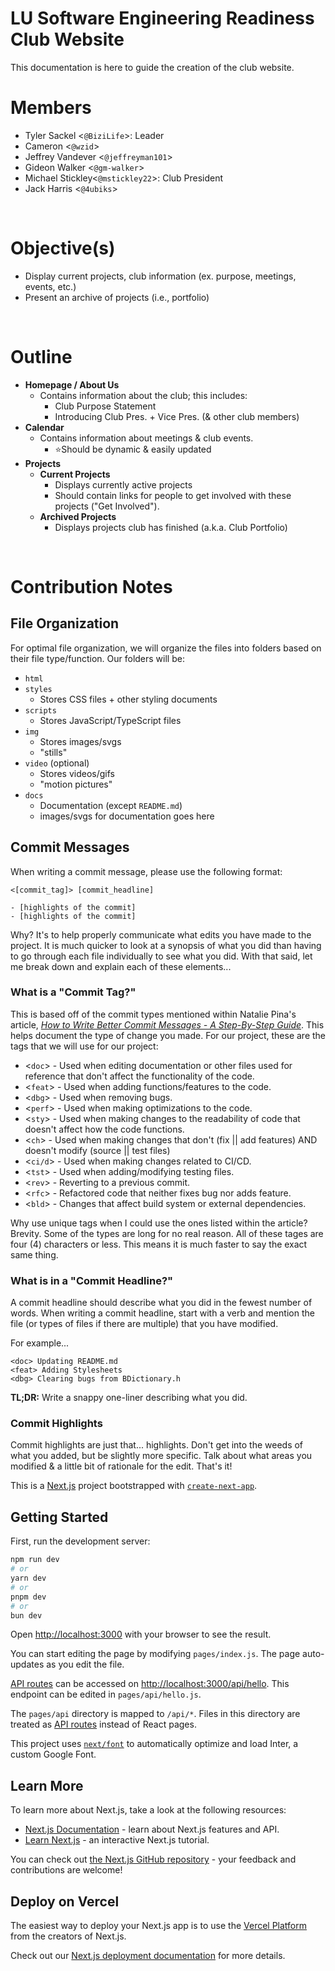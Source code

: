 # **LU Software Engineering Readiness Club Website**

This documentation is here to guide the creation of the club website.
<br>

# **Members**

- Tyler Sackel <`@BiziLife`>: Leader
- Cameron <`@wzid`>
- Jeffrey Vandever <`@jeffreyman101`>
- Gideon Walker <`@gm-walker`>
- Michael Stickley<`@mstickley22`>: Club President
- Jack Harris <`@4ubiks`>

<br>

# **Objective(s)**
<!-- This section contains information about the objectives of this website -->
- Display current projects, club information (ex. purpose, meetings, events, etc.)
- Present an archive of projects (i.e., portfolio)

<br>

# **Outline**
<!-- This section describes how the website will be organized. _Webpages are in **bold**_; Notes are in normal text. -->
- **Homepage / About Us**
  - Contains information about the club; this includes:
    - Club Purpose Statement
    - Introducing Club Pres. + Vice Pres. (& other club members)
- **Calendar**
  - Contains information about meetings & club events.
    - ⭐Should be dynamic & easily updated
- **Projects**
  - **Current Projects**
    - Displays currently active projects
    - Should contain links for people to get involved with these projects ("Get Involved").
  - **Archived Projects**
    - Displays projects club has finished (a.k.a. Club Portfolio)

<br>

# **Contribution Notes**

## **File Organization**
<!-- Descirbes how the files within our repo are organized (i.e., where to find types of files) -->
For optimal file organization, we will organize the files into folders based on their file type/function. Our folders will be:

- `html`
- `styles`
  - Stores CSS files + other styling documents
- `scripts`
  - Stores JavaScript/TypeScript files
- `img`
  - Stores images/svgs
  - "stills"
- `video` (optional)
  - Stores videos/gifs
  - "motion pictures"
- `docs`
  - Documentation (except `README.md`)
  - images/svgs for documentation goes here

## **Commit Messages**

When writing a commit message, please use the following format:

    <[commit_tag]> [commit_headline]

    - [highlights of the commit]
    - [highlights of the commit]

Why? It's to help properly communicate what edits you have made to the project. It is much quicker to look at a synopsis of what you did than having to go through each file individually to see what you did. With that said, let me break down and explain each of these elements...

### **What is a "Commit Tag?"**

This is based off of the commit types mentioned within Natalie Pina's article, [*How to Write Better Commit Messages - A Step-By-Step Guide*][def]. This helps document the type of change you made. For our project, these are the tags that we will use for our project:

- <`doc`> - Used when editing documentation or other files used for reference that don't affect the functionality of the code.
- <`feat`> - Used when adding functions/features to the code.
- <`dbg`> - Used when removing bugs.
- <`perf`> - Used when making optimizations to the code.
- <`sty`> - Used when making changes to the readability of code that doesn't affect how the code functions.
- <`ch`> - Used when making changes that don't (fix || add features) AND doesn't modify (source || test files)
- <`ci/d`> - Used when making changes related to CI/CD.
- <`tst`> - Used when adding/modifying testing files.
- <`rev`> - Reverting to a previous commit.
- <`rfc`> - Refactored code that neither fixes bug nor adds feature.
- <`bld`> - Changes that affect build system or external dependencies.

Why use unique tags when I could use the ones listed within the article? Brevity. Some of the types are long for no real reason. All of these tages are four (4) characters or less. This means it is much faster to say the exact same thing.

### **What is in a "Commit Headline?"**

A commit headline should describe what you did in the fewest number of words. When writing a commit headline, start with a verb and mention the file (or types of files if there are multiple) that you have modified.

For example...
  
    <doc> Updating README.md
    <feat> Adding Stylesheets
    <dbg> Clearing bugs from BDictionary.h 

**TL;DR:** Write a snappy one-liner describing what you did.

### **Commit Highlights**

Commit highlights are just that... highlights. Don't get into the weeds of what you added, but be slightly more specific. Talk about what areas you modified & a little bit of rationale for the edit. That's it!

This is a [Next.js](https://nextjs.org/) project bootstrapped with [`create-next-app`](https://github.com/vercel/next.js/tree/canary/packages/create-next-app).

## **Getting Started**

First, run the development server:

  ```bash
  npm run dev
  # or
  yarn dev
  # or
  pnpm dev
  # or
  bun dev
  ```

Open [http://localhost:3000](http://localhost:3000) with your browser to see the result.

You can start editing the page by modifying `pages/index.js`. The page auto-updates as you edit the file.

[API routes](https://nextjs.org/docs/api-routes/introduction) can be accessed on [http://localhost:3000/api/hello](http://localhost:3000/api/hello). This endpoint can be edited in `pages/api/hello.js`.

The `pages/api` directory is mapped to `/api/*`. Files in this directory are treated as [API routes](https://nextjs.org/docs/api-routes/introduction) instead of React pages.

This project uses [`next/font`](https://nextjs.org/docs/basic-features/font-optimization) to automatically optimize and load Inter, a custom Google Font.

## Learn More

To learn more about Next.js, take a look at the following resources:

- [Next.js Documentation](https://nextjs.org/docs) - learn about Next.js features and API.
- [Learn Next.js](https://nextjs.org/learn) - an interactive Next.js tutorial.

You can check out [the Next.js GitHub repository](https://github.com/vercel/next.js/) - your feedback and contributions are welcome!

## Deploy on Vercel

The easiest way to deploy your Next.js app is to use the [Vercel Platform](https://vercel.com/new?utm_medium=default-template&filter=next.js&utm_source=create-next-app&utm_campaign=create-next-app-readme) from the creators of Next.js.

Check out our [Next.js deployment documentation](https://nextjs.org/docs/deployment) for more details.

[def]: https://www.freecodecamp.org/news/how-to-write-better-git-commit-messages/ "How to Write Better Git Commit Messages"
